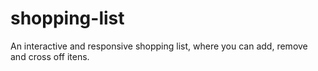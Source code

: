 # shopping-list
An interactive and responsive shopping list, where you can add, remove and cross off itens.
